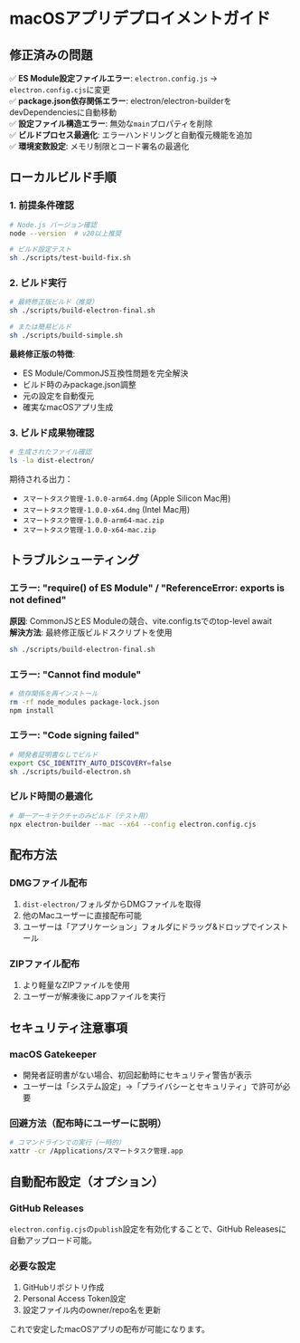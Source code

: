 # macOSアプリデプロイメントガイド

## 修正済みの問題

✅ **ES Module設定ファイルエラー**: `electron.config.js` → `electron.config.cjs`に変更  
✅ **package.json依存関係エラー**: electron/electron-builderをdevDependenciesに自動移動  
✅ **設定ファイル構造エラー**: 無効な`main`プロパティを削除  
✅ **ビルドプロセス最適化**: エラーハンドリングと自動復元機能を追加  
✅ **環境変数設定**: メモリ制限とコード署名の最適化  

## ローカルビルド手順

### 1. 前提条件確認
```bash
# Node.js バージョン確認
node --version  # v20以上推奨

# ビルド設定テスト
sh ./scripts/test-build-fix.sh
```

### 2. ビルド実行
```bash
# 最終修正版ビルド（推奨）
sh ./scripts/build-electron-final.sh

# または簡易ビルド
sh ./scripts/build-simple.sh
```

**最終修正版の特徴**:
- ES Module/CommonJS互換性問題を完全解決
- ビルド時のみpackage.json調整
- 元の設定を自動復元
- 確実なmacOSアプリ生成

### 3. ビルド成果物確認
```bash
# 生成されたファイル確認
ls -la dist-electron/
```

期待される出力：
- `スマートタスク管理-1.0.0-arm64.dmg` (Apple Silicon Mac用)
- `スマートタスク管理-1.0.0-x64.dmg` (Intel Mac用)
- `スマートタスク管理-1.0.0-arm64-mac.zip`
- `スマートタスク管理-1.0.0-x64-mac.zip`

## トラブルシューティング

### エラー: "require() of ES Module" / "ReferenceError: exports is not defined"
**原因**: CommonJSとES Moduleの競合、vite.config.tsでのtop-level await  
**解決方法**: 最終修正版ビルドスクリプトを使用
```bash
sh ./scripts/build-electron-final.sh
```

### エラー: "Cannot find module"
```bash
# 依存関係を再インストール
rm -rf node_modules package-lock.json
npm install
```

### エラー: "Code signing failed"
```bash
# 開発者証明書なしでビルド
export CSC_IDENTITY_AUTO_DISCOVERY=false
sh ./scripts/build-electron.sh
```

### ビルド時間の最適化
```bash
# 単一アーキテクチャのみビルド（テスト用）
npx electron-builder --mac --x64 --config electron.config.cjs
```

## 配布方法

### DMGファイル配布
1. `dist-electron/`フォルダからDMGファイルを取得
2. 他のMacユーザーに直接配布可能
3. ユーザーは「アプリケーション」フォルダにドラッグ&ドロップでインストール

### ZIPファイル配布
1. より軽量なZIPファイルを使用
2. ユーザーが解凍後に.appファイルを実行

## セキュリティ注意事項

### macOS Gatekeeper
- 開発者証明書がない場合、初回起動時にセキュリティ警告が表示
- ユーザーは「システム設定」→「プライバシーとセキュリティ」で許可が必要

### 回避方法（配布時にユーザーに説明）
```bash
# コマンドラインでの実行（一時的）
xattr -cr /Applications/スマートタスク管理.app
```

## 自動配布設定（オプション）

### GitHub Releases
`electron.config.cjs`の`publish`設定を有効化することで、GitHub Releasesに自動アップロード可能。

### 必要な設定
1. GitHubリポジトリ作成
2. Personal Access Token設定
3. 設定ファイル内のowner/repo名を更新

これで安定したmacOSアプリの配布が可能になります。